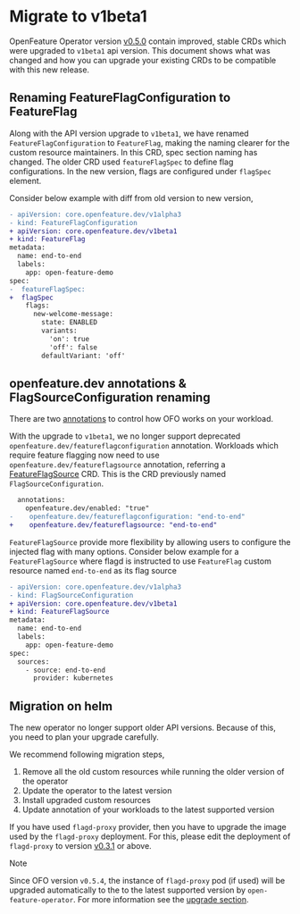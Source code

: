 # Migrate to v1beta1

OpenFeature Operator version [v0.5.0](https://github.com/open-feature/open-feature-operator/releases/tag/v0.5.0) contain improved, stable CRDs which were upgraded to `v1beta1` api version.
This document shows what was changed and how you can upgrade your existing CRDs to be compatible with this new release.

## Renaming FeatureFlagConfiguration to FeatureFlag

Along with the API version upgrade to `v1beta1`, we have renamed `FeatureFlagConfiguration` to `FeatureFlag`, making the naming clearer for the custom resource maintainers. 
In this CRD, spec section naming has changed. The older CRD used `featureFlagSpec` to define flag configurations.
In the new version, flags are configured under `flagSpec` element.

Consider below example with diff from old version to new version, 

```diff
- apiVersion: core.openfeature.dev/v1alpha3
- kind: FeatureFlagConfiguration
+ apiVersion: core.openfeature.dev/v1beta1
+ kind: FeatureFlag
metadata:
  name: end-to-end
  labels:
    app: open-feature-demo
spec:
-  featureFlagSpec:
+  flagSpec 
    flags:
      new-welcome-message:
        state: ENABLED
        variants:
          'on': true
          'off': false
        defaultVariant: 'off'
```

## openfeature.dev annotations & FlagSourceConfiguration renaming

There are two [annotations](./annotations.md) to control how OFO works on your workload.

With the upgrade to `v1beta1`, we no longer support deprecated `openfeature.dev/featureflagconfiguration` annotation.
Workloads which require feature flagging now need to use `openfeature.dev/featureflagsource` annotation, referring a [FeatureFlagSource](./feature_flag_source.md) CRD.
This is the CRD previously named `FlagSourceConfiguration`.

```diff
  annotations:
    openfeature.dev/enabled: "true"
-    openfeature.dev/featureflagconfiguration: "end-to-end"
+    openfeature.dev/featureflagsource: "end-to-end"
```

`FeatureFlagSource` provide more flexibility by allowing users to configure the injected flag with many options.
Consider below example for a `FeatureFlagSource` where flagd is instructed to use `FeatureFlag` custom resource named `end-to-end` as its flag source

```diff
- apiVersion: core.openfeature.dev/v1alpha3
- kind: FlagSourceConfiguration
+ apiVersion: core.openfeature.dev/v1beta1
+ kind: FeatureFlagSource
metadata:
  name: end-to-end
  labels:
    app: open-feature-demo
spec:
  sources:
    - source: end-to-end
      provider: kubernetes
```

## Migration on helm

The new operator no longer support older API versions. Because of this, you need to plan your upgrade carefully.

We recommend following migration steps,

1. Remove all the old custom resources while running the older version of the operator
2. Update the operator to the latest version
3. Install upgraded custom resources
4. Update annotation of your workloads to the latest supported version

If you have used `flagd-proxy` provider, then you have to upgrade the image used by the `flagd-proxy` deployment.
For this, please edit the deployment of `flagd-proxy` to version [v0.3.1](https://github.com/open-feature/flagd/pkgs/container/flagd-proxy/152333134?tag=v0.3.1) or above.

> [!NOTE]
> Since OFO version `v0.5.4`, the instance of `flagd-proxy` pod (if used) will be upgraded automatically to the
to the latest supported version by `open-feature-operator`.
For more information see the [upgrade section](./installation.md#upgrading).
